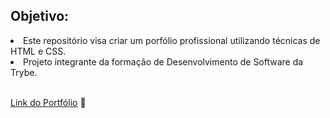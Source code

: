 ## Objetivo:

<li> Este repositório visa criar um porfólio profissional utilizando técnicas de HTML e CSS.</li>

<li> Projeto integrante da formação de Desenvolvimento de Software da Trybe.</li>
<br>

  <a href="https://gabrielmirandabr.github.io/" target="_blank">Link do Portfólio</a> :rocket:
